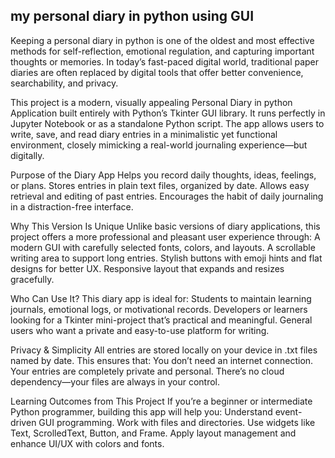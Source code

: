 my personal diary in python using GUI
-------------------------------------
Keeping a personal diary in python is one of the oldest and most effective methods for self-reflection, emotional regulation, and capturing important thoughts or memories. In today’s fast-paced digital world, traditional paper diaries are often replaced by digital tools that offer better convenience, searchability, and privacy.

This project is a modern, visually appealing Personal Diary in python Application built entirely with Python’s Tkinter GUI library. It runs perfectly in Jupyter Notebook or as a standalone Python script. The app allows users to write, save, and read diary entries in a minimalistic yet functional environment, closely mimicking a real-world journaling experience—but digitally.

Purpose of the Diary App
Helps you record daily thoughts, ideas, feelings, or plans.
Stores entries in plain text files, organized by date.
Allows easy retrieval and editing of past entries.
Encourages the habit of daily journaling in a distraction-free interface.

Why This Version Is Unique
Unlike basic versions of diary applications, this project offers a more professional and pleasant user experience through:
A modern GUI with carefully selected fonts, colors, and layouts.
A scrollable writing area to support long entries.
Stylish buttons with emoji hints and flat designs for better UX.
Responsive layout that expands and resizes gracefully.

Who Can Use It?
This diary app is ideal for:
Students to maintain learning journals, emotional logs, or motivational records.
Developers or learners looking for a Tkinter mini-project that’s practical and meaningful.
General users who want a private and easy-to-use platform for writing.

Privacy & Simplicity
All entries are stored locally on your device in .txt files named by date. This ensures that:
You don’t need an internet connection.
Your entries are completely private and personal.
There’s no cloud dependency—your files are always in your control.

Learning Outcomes from This Project
If you’re a beginner or intermediate Python programmer, building this app will help you:
Understand event-driven GUI programming.
Work with files and directories.
Use widgets like Text, ScrolledText, Button, and Frame.
Apply layout management and enhance UI/UX with colors and fonts.
